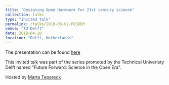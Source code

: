 ```yaml
---
title: "Designing Open Hardware for 21st century science"
collection: talks
type: "Invited talk"
permalink: /talks/2019-03-02-FOSDEM
venue: "TU Delft"
date: 2019-04-10
location: "Delft, Netherlands"
---
```



The presentation can be found [here](http://amchagas.github.io/files/presentations/Open_hardware_DELFT.pdf)

This invited talk was part of the series promoted by the Technical Univeristy Delft named "Future Forward: Science in the Open Era".

Hosted by [Marta Tepereck](https://www.tudelft.nl/en/library/current-topics/research-data-management/r/data-stewardship/contact/marta-teperek/)
